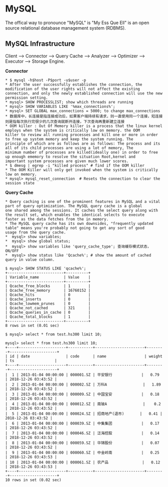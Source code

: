 # MySQL 

The offical way to pronounce "MySQL" is "My Ess Que Ell" is an open source relational database management system (RDBMS).

## MySQL Infrastructure

Client --> Connector --> Query Cache --> Analyzer --> Optimizer --> Executor --> Storage Engine.

**Connector**

    * $ mysql -h$host -P$port -u$user -p 
    * After the user successfully establishes the connection, the modification of the user rights will not affect the existing connection, and only the newly established connection will use the new permission setting.
    * mysql> SHOW PROCESSLIST; show which threads are running 
    * mysql> SHOW VARIABLES LIKE '%max_connections%'; 
    * mysql> SET GLOBAL max_connections = 5000; to change max_connections 
    * 数据库中，长连接是指连接成功后，如果客户端持续有请求，则一直使用同一个连接，短连接则是指每次执行完很少的几次查询就断开连接，下次查询再重新建立连接
    * OOM killer : Out Of Memory killer is a process that the linux kernel employs when the system is critically low on memory. the OOM
    killer to review all running processes and kill one or more in order to free up system memory and keep the system running. The 
    principle of which are as follows are as follows: The process and its all of its child processes are using a lot of memory, The
    minimum number of processes are killed(ideally one) in order to free up enough ememory to resolve the situation Root,kernel and 
    important system processes are given much lower scores.
    * $ dmesg | egrep -i "killed process" # find if the OOM killer 
    * The OOM Killer will only get invoked when the system is critically low on memory.
    * mysql> mysql_reset_connection  # Resets the connection to clear the session state

    
**Query Cache** 
    
    * Query caching is one of the prominent features in MySQL and a vital part of query optimization. The MySQL query cache is a global
    one shared among the sessions. It caches the select query along with the result set, which enables the identical selects to execute
    faster as the data fetches from the in memory.
    * The MySQL query cache has its own downsides, "frequently updated table" means you're probably not going to get any sort of good 
    usage from the query cache.
    *  mysql> show variables;
    *  mysql> show global status; 
    *  mysql> show variables like 'query_cache_type'; 查询缓存模式状态，ON/OFF 
    *  mysql> show status like 'Qcache%'; # show the amount of cached query in value column. 
```
$ mysql> SHOW STATUS LIKE 'qcache%'; 
+-------------------------+----------+
| Variable_name           | Value    |
+-------------------------+----------+
| Qcache_free_blocks      | 1        |
| Qcache_free_memory      | 16760152 |
| Qcache_hits             | 0        |
| Qcache_inserts          | 0        |
| Qcache_lowmem_prunes    | 0        |
| Qcache_not_cached       | 321      |
| Qcache_queries_in_cache | 0        |
| Qcache_total_blocks     | 1        |
+-------------------------+----------+
8 rows in set (0.01 sec)

$ mysql> select * from test.hs300 limit 10;

mysql> select * from test.hs300 limit 10;
+----+---------------------+-----------+----------------------+--------+---------------------+
| id | date                | code      | name                 | weight | ts                  |
+----+---------------------+-----------+----------------------+--------+---------------------+
|  1 | 2013-01-04 00:00:00 | 000001.SZ | 平安银行             |   0.79 | 2018-12-26 03:43:52 |
|  2 | 2013-01-04 00:00:00 | 000002.SZ | 万科A                |   1.89 | 2018-12-26 03:43:52 |
|  3 | 2013-01-04 00:00:00 | 000009.SZ | 中国宝安             |   0.18 | 2018-12-26 03:43:52 |
|  4 | 2013-01-04 00:00:00 | 000012.SZ | 南玻A                |    0.2 | 2018-12-26 03:43:52 |
|  5 | 2013-01-04 00:00:00 | 000024.SZ | 招商地产(退市)       |   0.41 | 2018-12-26 03:43:52 |
|  6 | 2013-01-04 00:00:00 | 000039.SZ | 中集集团             |   0.17 | 2018-12-26 03:43:52 |
|  7 | 2013-01-04 00:00:00 | 000046.SZ | 泛海控股             |   0.14 | 2018-12-26 03:43:52 |
|  8 | 2013-01-04 00:00:00 | 000059.SZ | 华锦股份             |   0.07 | 2018-12-26 03:43:52 |
|  9 | 2013-01-04 00:00:00 | 000060.SZ | 中金岭南             |   0.25 | 2018-12-26 03:43:53 |
| 10 | 2013-01-04 00:00:00 | 000061.SZ | 农产品               |   0.12 | 2018-12-26 03:43:53 |
+----+---------------------+-----------+----------------------+--------+---------------------+
10 rows in set (0.02 sec)


```
